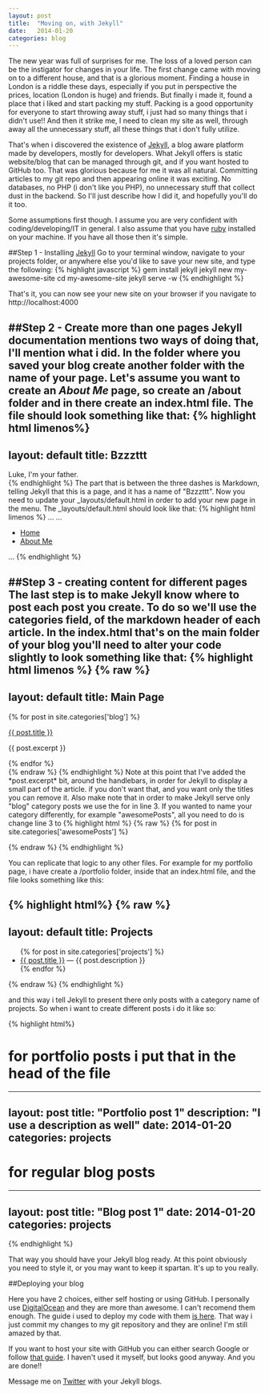 ```yaml
---
layout: post
title:  "Moving on, with Jekyll"
date:   2014-01-20
categories: blog
---
```

The new year was full of surprises for me. The loss of a loved person can be the instigator for changes in your life. The first change came with moving on to a different house, and that is a glorious moment. Finding a house in London is a riddle these days, especially if you put in perspective the prices, location (London is huge) and friends. But finally i made it, found a place that i liked and start packing my stuff. Packing is a good opportunity for everyone to start throwing away stuff, i just had so many things that i didn't use!! And then it strike me, I need to clean my site as well, through away all the unnecessary stuff, all these things that i don't fully utilize.

That's when i discovered the existence of [Jekyll](http://jekyllrb.com/), a blog aware platform made by developers, mostly for developers. What Jekyll offers is static website/blog that can be managed through git, and if you want hosted to GitHub too. That was glorious because for me it was all natural. Committing articles to my git repo and then appearing online it was exciting. No databases, no PHP (i don't like you PHP), no unnecessary stuff that collect dust in the backend. So I'll just describe how I did it, and hopefully you'll do it too.

Some assumptions first though. I assume you are very confident with coding/developing/IT in general. I also assume that you have [ruby](https://www.ruby-lang.org/en/) installed on your machine. If you have all those then it's simple.

##Step 1 - Installing [Jekyll](http://jekyllrb.com/)
Go to your terminal window, navigate to your projects folder, or anywhere else you'd like to save your new site, and type the following:
{% highlight javascript %}
gem install jekyll
jekyll new my-awesome-site
cd my-awesome-site
jekyll serve -w
{% endhighlight %}

That's it, you can now see your new site on your browser if you navigate to http://localhost:4000

##Step 2 - Create more than one pages
Jekyll documentation mentions two ways of doing that, I'll mention what i did. In the folder where you saved your blog create another folder with the name of your page. Let's assume you want to create an *About Me* page, so create an /about folder and in there create an index.html file. The file should look something like that:
{% highlight html limenos%}
---
layout: default
title: Bzzzttt
---

<div id="about">
  Luke, I'm your father.
</div>
{% endhighlight %}
The part that is between the three dashes is Markdown, telling Jekyll that this is a page, and it has a name of "Bzzzttt". Now you need to update your _layouts/default.html in order to add your new page in the menu. The _layouts/default.html should look like that:
{% highlight html limenos %}
<!DOCTYPE html>
<html>
<head>
...
</head>
<body>
...
	<ul class="navigation">
      <li><a class="extra" href="/">Home</a></li>
      <li><a class="extra" href="/about">About Me</a></li>
    </ul>
...
</body>
</html>
{% endhighlight %}

##Step 3 - creating content for different pages
The last step is to make Jekyll know where to post each post you create. To do so we'll use the categories field, of the markdown header of each article. In the index.html that's on the main folder of your blog you'll need to alter your code slightly to look something like that:
{%  highlight html limenos %}
{% raw %}
---
layout: default
title: Main Page
---

<div id="home">
  <div class="posts">
    {% for post in site.categories['blog'] %}
      <p class = "postTitle"><a href="{{ post.url }}">{{ post.title }}</a></p>
      <p>{{ post.excerpt }}</p>
    {% endfor %}
  </div>
</div>
{% endraw %}
{% endhighlight %}
Note at this point that I've added the *post.excerpt* bit, around the handlebars, in order for Jekyll to display a small part of the article. if you don't want that, and you want only the titles you can remove it. Also make note that in order to make Jekyll serve only "blog" category posts we use the for in line 3. If you wanted to name your category differently, for example "awesomePosts", all you need to do is change line 3 to
{% highlight html %}
{% raw %}
	{% for post in site.categories['awesomePosts'] %}

{% endraw %}
{% endhighlight %}

You can replicate that logic to any other files. For example for my portfolio page, i have create a /portfolio folder, inside that an index.html file, and the file looks something like this:

{% highlight html%}
{% raw %}
---
layout: default
title: Projects
---

<div id="projects">
  <ul class="posts">
    {% for post in site.categories['projects'] %}
      <li><a href="{{ post.url }}">{{ post.title }}</a> &mdash; {{ post.description }}</li>
    {% endfor %}
  </ul>
</div>
{% endraw %}
{% endhighlight %}

and this way i tell Jekyll to present there only posts with a category name of projects. So when i want to create different posts i do it like so:

{% highlight html%}
# for portfolio posts i put that in the head of the file
---
layout: post
title:  "Portfolio post 1"
description: "I use a description as well"
date:   2014-01-20
categories: projects
---

# for regular blog posts
---
layout: post
title:  "Blog post 1"
date:   2014-01-20
categories: projects
---
{% endhighlight %}

That way you should have your Jekyll blog ready. At this point obviously you need to style it, or you may want to keep it spartan. It's up to you really.

##Deploying your blog

Here you have 2 choices, either self hosting or using GitHub. I personally use [DigitalOcean](https://www.digitalocean.com/?refcode=aaeb775a89f0) and they are more than awesome. I can't recomend them enough. The guide i used to deploy my code with them [is here](https://www.digitalocean.com/community/articles/how-to-deploy-jekyll-blogs-with-git). That way i just commit my changes to my git repository and they are online! I'm still amazed by that.

If you want to host your site with GitHub you can either search Google or follow [that guide](https://help.github.com/articles/using-jekyll-with-pages). I haven't used it myself, but looks good anyway. And you are done!!

Message me on [Twitter](https://twitter.com/stefanisg) with your Jekyll blogs.